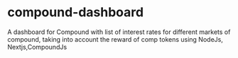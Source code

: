# compound-dashboard
 A dashboard for Compound with list of interest rates for different markets of compound, taking into account the reward of comp tokens using NodeJs, Nextjs,CompoundJs
